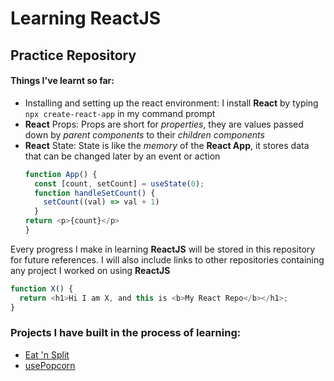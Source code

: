 # Learning ReactJS
## Practice Repository

#### Things I've learnt so far:

* Installing and setting up the react environment:
    I install **React** by typing ```npx create-react-app``` in my command prompt
* **React** Props:
    Props are short for _properties_, they are values passed down by _parent components_ to their _children components_
* **React** State:
    State is like the _memory_ of the **React App**, it stores data that can be changed later by an event or action
    ``` javascript
    function App() {
      const [count, setCount] = useState(0);
      function handleSetCount() {
        setCount((val) => val + 1)
      }
    return <p>{count}</p>
    }
    ```

Every progress I make in learning __ReactJS__ will be stored in this repository for future references.
I will also include links to other repositories containing any project I worked on using **ReactJS**

```javascript
function X() {
  return <h1>Hi I am X, and this is <b>My React Repo</b></h1>;
}
```

### Projects I have built in the process of learning:
* [Eat 'n Split](https://eat-n-split-phi-blond.vercel.app)
* [usePopcorn](https://use-popcorn-ten-eta.vercel.app)
